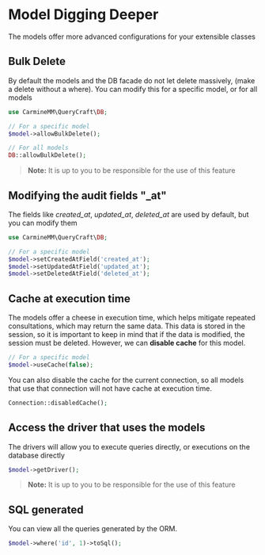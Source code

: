 # Model Digging Deeper

The models offer more advanced configurations for your extensible classes

## Bulk Delete

By default the models and the DB facade do not let delete massively, (make a delete without a where).
You can modify this for a specific model, or for all models

```php
use CarmineMM\QueryCraft\DB;

// For a specific model
$model->allowBulkDelete();

// For all models
DB::allowBulkDelete();
```

> **Note:** It is up to you to be responsible for the use of this feature

## Modifying the audit fields "\_at"

The fields like _created_at_, _updated_at_, _deleted_at_ are used by default, but you can modify them

```php
use CarmineMM\QueryCraft\DB;

// For a specific model
$model->setCreatedAtField('created_at');
$model->setUpdatedAtField('updated_at');
$model->setDeletedAtField('deleted_at');
```

## Cache at execution time

The models offer a cheese in execution time, which helps mitigate repeated consultations, which may return the same data.
This data is stored in the session, so it is important to keep in mind that if the data is modified, the session must be deleted.
However, we can **disable cache** for this model.

```php
// For a specific model
$model->useCache(false);
```

You can also disable the cache for the current connection, so all models that use that connection will not have cache at execution time.

```php
Connection::disabledCache();
```

## Access the driver that uses the models

The drivers will allow you to execute queries directly, or executions on the database directly

```php
$model->getDriver();
```

> **Note:** It is up to you to be responsible for the use of this feature

## SQL generated

You can view all the queries generated by the ORM.

```php
$model->where('id', 1)->toSql();
```
